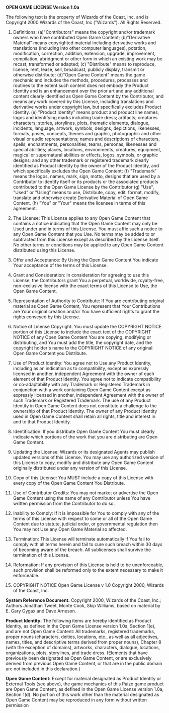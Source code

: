 **OPEN GAME LICENSE Version 1.0a**

The following text is the property of Wizards of the Coast, Inc. and is
Copyright 2000 Wizards of the Coast, Inc ("Wizards"). All Rights Reserved.

1. Definitions: (a)"Contributors" means the copyright and/or trademark
owners who have contributed Open Game Content; (b)"Derivative Material"
means copyrighted material including derivative works and translations
(including into other computer languages), potation, modification,
correction, addition, extension, upgrade, improvement, compilation,
abridgment or other form in which an existing work may be recast,
transformed or adapted; (c) "Distribute" means to reproduce, license,
rent, lease, sell, broadcast, publicly display, transmit or otherwise
distribute; (d)"Open Game Content" means the game mechanic and includes
the methods, procedures, processes and routines to the extent such
content does not embody the Product Identity and is an enhancement over
the prior art and any additional content clearly identified as Open Game
Content by the Contributor, and means any work covered by this License,
including translations and derivative works under copyright law, but
specifically excludes Product Identity. (e) "Product Identity" means
product and product line names, logos and identifying marks including
trade dress; artifacts; creatures characters; stories, storylines, plots,
thematic elements, dialogue, incidents, language, artwork, symbols,
designs, depictions, likenesses, formats, poses, concepts, themes and
graphic, photographic and other visual or audio representations; names
and descriptions of characters, spells, enchantments, personalities,
teams, personas, likenesses and special abilities; places, locations,
environments, creatures, equipment, magical or supernatural abilities
or effects, logos, symbols, or graphic designs; and any other trademark
or registered trademark clearly identified as Product identity by the
owner of the Product Identity, and which specifically excludes the Open
Game Content; (f) "Trademark" means the logos, names, mark, sign, motto,
designs that are used by a Contributor to identify itself or its products
or the associated products contributed to the Open Game License by the
Contributor (g) "Use", "Used" or "Using" means to use, Distribute, copy,
edit, format, modify, translate and otherwise create Derivative Material
of Open Game Content. (h) "You" or "Your" means the licensee in terms
of this agreement.

2. The License: This License applies to any Open Game Content that
contains a notice indicating that the Open Game Content may only be Used
under and in terms of this License. You must affix such a notice to any
Open Game Content that you Use. No terms may be added to or subtracted
from this License except as described by the License itself. No other
terms or conditions may be applied to any Open Game Content distributed
using this License.

3. Offer and Acceptance: By Using the Open Game Content You indicate
Your acceptance of the terms of this License.

4. Grant and Consideration: In consideration for agreeing to use this
License, the Contributors grant You a perpetual, worldwide, royalty-free,
non-exclusive license with the exact terms of this License to Use,
the Open Game Content.

5. Representation of Authority to Contribute: If You are contributing
original material as Open Game Content, You represent that Your
Contributions are Your original creation and/or You have sufficient
rights to grant the rights conveyed by this License.

6. Notice of License Copyright: You must update the COPYRIGHT NOTICE
portion of this License to include the exact text of the COPYRIGHT NOTICE
of any Open Game Content You are copying, modifying or distributing,
and You must add the title, the copyright date, and the copyright
holder's name to the COPYRIGHT NOTICE of any original Open Game Content
you Distribute.

7. Use of Product Identity: You agree not to Use any Product Identity,
including as an indication as to compatibility, except as expressly
licensed in another, independent Agreement with the owner of each element
of that Product Identity. You agree not to indicate compatibility or
co-adaptability with any Trademark or Registered Trademark in conjunction
with a work containing Open Game Content except as expressly licensed
in another, independent Agreement with the owner of such Trademark
or Registered Trademark. The use of any Product Identity in Open Game
Content does not constitute a challenge to the ownership of that Product
Identity. The owner of any Product Identity used in Open Game Content
shall retain all rights, title and interest in and to that Product
Identity.

8. Identification: If you distribute Open Game Content You must clearly
indicate which portions of the work that you are distributing are Open
Game Content.

9. Updating the License: Wizards or its designated Agents may publish
updated versions of this License. You may use any authorized version
of this License to copy, modify and distribute any Open Game Content
originally distributed under any version of this License.

10. Copy of this License: You MUST include a copy of this License with
every copy of the Open Game Content You Distribute.

11. Use of Contributor Credits: You may not market or advertise the Open
Game Content using the name of any Contributor unless You have written
permission from the Contributor to do so.

12. Inability to Comply: If it is impossible for You to comply with any
of the terms of this License with respect to some or all of the Open
Game Content due to statute, judicial order, or governmental regulation
then You may not Use any Open Game Material so affected.

13. Termination: This License will terminate automatically if You fail
to comply with all terms herein and fail to cure such breach within 30
days of becoming aware of the breach. All sublicenses shall survive the
termination of this License.

14. Reformation: If any provision of this License is held to be
unenforceable, such provision shall be reformed only to the extent
necessary to make it enforceable.

15. COPYRIGHT NOTICE Open Game License v 1.0 Copyright 2000, Wizards of
the Coast, Inc.

**System Reference Document.** Copyright 2000, Wizards of the Coast, Inc.; Authors Jonathan Tweet, Monte Cook, Skip Williams, based on material by E. Gary Gygax and Dave Arneson.

**Product Identity:**
The following items are hereby identified as Product Identity, as defined in the Open Game License version 1.0a, Section 1(e), and are not Open Game Content: All trademarks, registered trademarks, proper nouns (characters, deities, locations, etc., as well as all adjectives, names, titles, and descriptive terms derived from proper nouns), Chapter 8 (with the exception of domains), artworks, characters, dialogue, locations, organizations, plots, storylines, and trade dress. (Elements that have previously been designated as Open Game Content, or are exclusively derived from previous Open Game Content, or that are in the public domain are not included in this declaration.)

**Open Game Content:**
Except for material designated as Product Identity or External Tools (see above), the game mechanics of this Paizo game product are Open Game Content, as defined in the Open Game License version 1.0a, Section 1(d). No portion of this work other than the material designated as Open Game Content may be reproduced in any form without written permission
